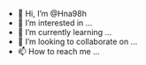 - 👋 Hi, I’m @Hna98h
- 👀 I’m interested in ...
- 🌱 I’m currently learning ...
- 💞️ I’m looking to collaborate on ...
- 📫 How to reach me ...

<!---
Hna98h/Hna98h is a ✨ special ✨ repository because its `README.md` (this file) appears on your GitHub profile.
You can click the Preview link to take a look at your changes.
--->
